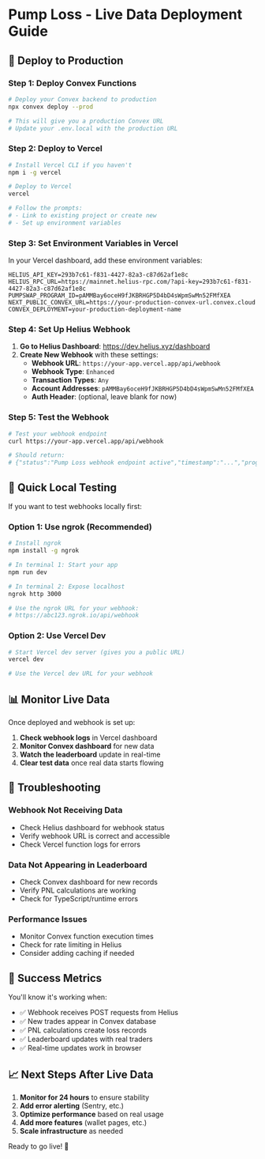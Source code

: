 # Pump Loss - Live Data Deployment Guide

## 🚀 Deploy to Production

### Step 1: Deploy Convex Functions
```bash
# Deploy your Convex backend to production
npx convex deploy --prod

# This will give you a production Convex URL
# Update your .env.local with the production URL
```

### Step 2: Deploy to Vercel
```bash
# Install Vercel CLI if you haven't
npm i -g vercel

# Deploy to Vercel
vercel

# Follow the prompts:
# - Link to existing project or create new
# - Set up environment variables
```

### Step 3: Set Environment Variables in Vercel
In your Vercel dashboard, add these environment variables:

```env
HELIUS_API_KEY=293b7c61-f831-4427-82a3-c87d62af1e8c
HELIUS_RPC_URL=https://mainnet.helius-rpc.com/?api-key=293b7c61-f831-4427-82a3-c87d62af1e8c
PUMPSWAP_PROGRAM_ID=pAMMBay6oceH9fJKBRHGP5D4bD4sWpmSwMn52FMfXEA
NEXT_PUBLIC_CONVEX_URL=https://your-production-convex-url.convex.cloud
CONVEX_DEPLOYMENT=your-production-deployment-name
```

### Step 4: Set Up Helius Webhook

1. **Go to Helius Dashboard**: https://dev.helius.xyz/dashboard
2. **Create New Webhook** with these settings:
   - **Webhook URL**: `https://your-app.vercel.app/api/webhook`
   - **Webhook Type**: `Enhanced`
   - **Transaction Types**: `Any`
   - **Account Addresses**: `pAMMBay6oceH9fJKBRHGP5D4bD4sWpmSwMn52FMfXEA`
   - **Auth Header**: (optional, leave blank for now)

### Step 5: Test the Webhook

```bash
# Test your webhook endpoint
curl https://your-app.vercel.app/api/webhook

# Should return:
# {"status":"Pump Loss webhook endpoint active","timestamp":"...","program":"pAMMBay6oceH9fJKBRHGP5D4bD4sWpmSwMn52FMfXEA"}
```

## 🔧 Quick Local Testing

If you want to test webhooks locally first:

### Option 1: Use ngrok (Recommended)
```bash
# Install ngrok
npm install -g ngrok

# In terminal 1: Start your app
npm run dev

# In terminal 2: Expose localhost
ngrok http 3000

# Use the ngrok URL for your webhook:
# https://abc123.ngrok.io/api/webhook
```

### Option 2: Use Vercel Dev
```bash
# Start Vercel dev server (gives you a public URL)
vercel dev

# Use the Vercel dev URL for your webhook
```

## 📊 Monitor Live Data

Once deployed and webhook is set up:

1. **Check webhook logs** in Vercel dashboard
2. **Monitor Convex dashboard** for new data
3. **Watch the leaderboard** update in real-time
4. **Clear test data** once real data starts flowing

## 🐛 Troubleshooting

### Webhook Not Receiving Data
- Check Helius dashboard for webhook status
- Verify webhook URL is correct and accessible
- Check Vercel function logs for errors

### Data Not Appearing in Leaderboard
- Check Convex dashboard for new records
- Verify PNL calculations are working
- Check for TypeScript/runtime errors

### Performance Issues
- Monitor Convex function execution times
- Check for rate limiting in Helius
- Consider adding caching if needed

## 🎯 Success Metrics

You'll know it's working when:
- ✅ Webhook receives POST requests from Helius
- ✅ New trades appear in Convex database
- ✅ PNL calculations create loss records
- ✅ Leaderboard updates with real traders
- ✅ Real-time updates work in browser

## 📈 Next Steps After Live Data

1. **Monitor for 24 hours** to ensure stability
2. **Add error alerting** (Sentry, etc.)
3. **Optimize performance** based on real usage
4. **Add more features** (wallet pages, etc.)
5. **Scale infrastructure** as needed

Ready to go live! 🚀